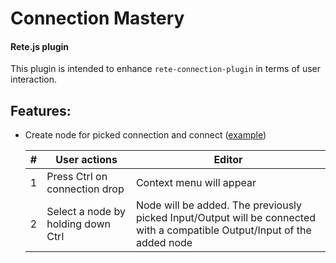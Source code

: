 Connection Mastery
====
#### Rete.js plugin

This plugin is intended to enhance `rete-connection-plugin` in terms of user interaction.

## Features:


- Create node for picked connection and connect ([example](https://youtu.be/8ew12FLgaMs?t=98))
  
    | # | User actions | Editor |
    |---|---|---|
    | 1 | Press Ctrl on connection drop | Context menu will appear |
    | 2 | Select a node by holding down Ctrl | Node will be added. The previously picked Input/Output will be connected with a compatible Output/Input of the added node |

